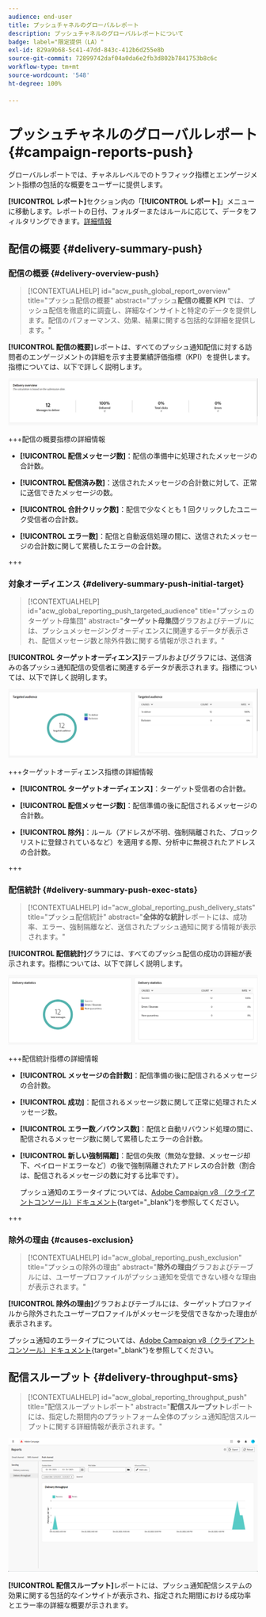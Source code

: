 ```yaml
---
audience: end-user
title: プッシュチャネルのグローバルレポート
description: プッシュチャネルのグローバルレポートについて
badge: label="限定提供（LA）"
exl-id: 829a9b68-5c41-47dd-843c-412b6d255e8b
source-git-commit: 72899742daf04a0da6e2fb3d802b7841753b8c6c
workflow-type: tm+mt
source-wordcount: '548'
ht-degree: 100%

---
```


# プッシュチャネルのグローバルレポート {#campaign-reports-push}

グローバルレポートでは、チャネルレベルでのトラフィック指標とエンゲージメント指標の包括的な概要をユーザーに提供します。

**[!UICONTROL レポート]**&#x200B;セクション内の「**[!UICONTROL レポート]**」メニューに移動します。レポートの日付、フォルダーまたはルールに応じて、データをフィルタリングできます。[詳細情報](global-reports.md)

## 配信の概要 {#delivery-summary-push}

### 配信の概要 {#delivery-overview-push}

>[!CONTEXTUALHELP]
>id="acw_push_global_report_overview"
>title="プッシュ配信の概要"
>abstract="プッシュ&#x200B;**配信の概要 KPI** では、プッシュ配信を徹底的に調査し、詳細なインサイトと特定のデータを提供します。配信のパフォーマンス、効果、結果に関する包括的な詳細を提供します。"

**[!UICONTROL 配信の概要]**&#x200B;レポートは、すべてのプッシュ通知配信に対する訪問者のエンゲージメントの詳細を示す主要業績評価指標（KPI）を提供します。指標については、以下で詳しく説明します。

![](assets/global_report_push_delivery_overview.png)

+++配信の概要指標の詳細情報

* **[!UICONTROL 配信メッセージ数]**：配信の準備中に処理されたメッセージの合計数。

* **[!UICONTROL 配信済み数]**：送信されたメッセージの合計数に対して、正常に送信できたメッセージの数。

* **[!UICONTROL 合計クリック数]**：配信で少なくとも 1 回クリックしたユニーク受信者の合計数。

* **[!UICONTROL エラー数]**：配信と自動返信処理の間に、送信されたメッセージの合計数に関して累積したエラーの合計数。

+++

### 対象オーディエンス {#delivery-summary-push-initial-target}

>[!CONTEXTUALHELP]
>id="acw_global_reporting_push_targeted_audience"
>title="プッシュのターゲット母集団"
>abstract="**ターゲット母集団**&#x200B;グラフおよびテーブルには、プッシュメッセージングオーディエンスに関連するデータが表示され、配信メッセージ数と除外件数に関する情報が示されます。"

**[!UICONTROL ターゲットオーディエンス]**&#x200B;テーブルおよびグラフには、送信済みの各プッシュ通知配信の受信者に関連するデータが表示されます。指標については、以下で詳しく説明します。

![](assets/global_report_push_targeted_audience.png)

+++ターゲットオーディエンス指標の詳細情報

* **[!UICONTROL ターゲットオーディエンス]**：ターゲット受信者の合計数。

* **[!UICONTROL 配信メッセージ数]**：配信準備の後に配信されるメッセージの合計数。

* **[!UICONTROL 除外]**：ルール（アドレスが不明、強制隔離された、ブロックリストに登録されているなど）を適用する際、分析中に無視されたアドレスの合計数。

+++

### 配信統計 {#delivery-summary-push-exec-stats}

>[!CONTEXTUALHELP]
>id="acw_global_reporting_push_delivery_stats"
>title="プッシュ配信統計"
>abstract="**全体的な統計**&#x200B;レポートには、成功率、エラー、強制隔離など、送信されたプッシュ通知に関する情報が表示されます。"

**[!UICONTROL 配信統計]**&#x200B;グラフには、すべてのプッシュ配信の成功の詳細が表示されます。指標については、以下で詳しく説明します。

![](assets/global_report_push_delivery_statistics.png)

+++配信統計指標の詳細情報

* **[!UICONTROL メッセージの合計数]**：配信準備の後に配信されるメッセージの合計数。

* **[!UICONTROL 成功]**：配信されるメッセージ数に関して正常に処理されたメッセージ数。

* **[!UICONTROL エラー数／バウンス数]**：配信と自動リバウンド処理の間に、配信されるメッセージ数に関して累積したエラーの合計数。

* **[!UICONTROL 新しい強制隔離]**：配信の失敗（無効な登録、メッセージ却下、ペイロードエラーなど）の後で強制隔離されたアドレスの合計数（割合は、配信されるメッセージの数に対する比率です）。

  プッシュ通知のエラータイプについては、[Adobe Campaign v8 （クライアントコンソール）ドキュメント](https://experienceleague.adobe.com/docs/campaign/campaign-v8/send/failures/delivery-failures.html?lang=ja#push-error-types){target="_blank"}を参照してください。

+++

### 除外の理由 {#causes-exclusion}

>[!CONTEXTUALHELP]
>id="acw_global_reporting_push_exclusion"
>title="プッシュの除外の理由"
>abstract="**除外の理由**&#x200B;グラフおよびテーブルには、ユーザープロファイルがプッシュ通知を受信できない様々な理由が表示されます。"

**[!UICONTROL 除外の理由]**&#x200B;グラフおよびテーブルには、ターゲットプロファイルから除外されたユーザープロファイルがメッセージを受信できなかった理由が表示されます。

プッシュ通知のエラータイプについては、[Adobe Campaign v8（クライアントコンソール）ドキュメント](https://experienceleague.adobe.com/docs/campaign/campaign-v8/send/failures/delivery-failures.html?lang=ja#push-error-types){target="_blank"}を参照してください。

## 配信スループット {#delivery-throughput-sms}

>[!CONTEXTUALHELP]
>id="acw_global_reporting_throughput_push"
>title="配信スループットレポート"
>abstract="**配信スループット**&#x200B;レポートには、指定した期間内のプラットフォーム全体のプッシュ通知配信スループットに関する詳細情報が表示されます。"

![](assets/global_report_push_delivery_throughput.png)

**[!UICONTROL 配信スループット]**&#x200B;レポートには、プッシュ通知配信システムの効果に関する包括的なインサイトが表示され、指定された期間における成功率とエラー率の詳細な概要が示されます。
